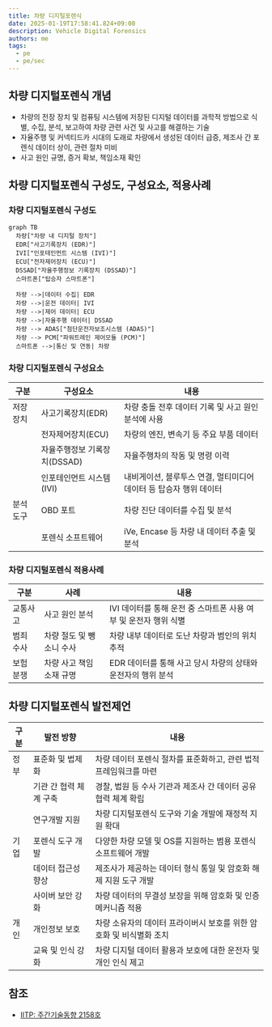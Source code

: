 ```yaml
---
title: 차량 디지털포렌식
date: 2025-01-19T17:58:41.824+09:00
description: Vehicle Digital Forensics
authors: me
tags:
  - pe
  - pe/sec
---
```


## 차량 디지털포렌식 개념

- 차량의 전장 장치 및 컴퓨팅 시스템에 저장된 디지털 데이터를 과학적 방법으로 식별, 수집, 분석, 보고하여 차량 관련 사건 및 사고를 해결하는 기술
- 자율주행 및 커넥티드카 시대의 도래로 차량에서 생성된 데이터 급증, 제조사 간 포렌식 데이터 상이, 관련 절차 미비
- 사고 원인 규명, 증거 확보, 책임소재 확인

## 차량 디지털포렌식 구성도, 구성요소, 적용사례

### 차량 디지털포렌식 구성도

```mermaid
graph TB
  차량["차량 내 디지털 장치"]
  EDR["사고기록장치 (EDR)"]
  IVI["인포테인먼트 시스템 (IVI)"]
  ECU["전자제어장치 (ECU)"]
  DSSAD["자율주행정보 기록장치 (DSSAD)"]
  스마트폰["탑승자 스마트폰"]

  차량 -->|데이터 수집| EDR
  차량 -->|운전 데이터| IVI
  차량 -->|제어 데이터| ECU
  차량 -->|자율주행 데이터| DSSAD
  차량 --> ADAS["첨단운전자보조시스템 (ADAS)"]
  차량 --> PCM["파워트레인 제어모듈 (PCM)"]
  스마트폰 -->|통신 및 연동| 차량
```

### 차량 디지털포렌식 구성요소

| 구분 | 구성요소 | 내용 |
| --- | --- | --- |
| 저장 장치 | 사고기록장치(EDR) | 차량 충돌 전후 데이터 기록 및 사고 원인 분석에 사용 |
| | 전자제어장치(ECU) | 차량의 엔진, 변속기 등 주요 부품 데이터 |
| | 자율주행정보 기록장치(DSSAD) | 자율주행차의 작동 및 명령 이력 |
| | 인포테인먼트 시스템(IVI) | 내비게이션, 블루투스 연결, 멀티미디어 데이터 등 탑승자 행위 데이터 |
| 분석 도구 | OBD 포트 | 차량 진단 데이터를 수집 및 분석 |
| | 포렌식 소프트웨어 | iVe, Encase 등 차량 내 데이터 추출 및 분석 |

### 차량 디지털포렌식 적용사례

| 구분 | 사례 | 내용 |
| --- | --- | --- |
| 교통사고 | 사고 원인 분석 | IVI 데이터를 통해 운전 중 스마트폰 사용 여부 및 운전자 행위 식별 |
| 범죄 수사 | 차량 절도 및 뺑소니 수사 | 차량 내부 데이터로 도난 차량과 범인의 위치 추적 |
| 보험 분쟁 | 차량 사고 책임 소재 규명 | EDR 데이터를 통해 사고 당시 차량의 상태와 운전자의 행위 분석 |

## 차량 디지털포렌식 발전제언

| 구분 | 발전 방향 | 내용 |
| --- | --- | --- |
| 정부 | 표준화 및 법제화 | 차량 데이터 포렌식 절차를 표준화하고, 관련 법적 프레임워크를 마련 |
| | 기관 간 협력 체계 구축 | 경찰, 법원 등 수사 기관과 제조사 간 데이터 공유 협력 체계 확립 |
| | 연구개발 지원 | 차량 디지털포렌식 도구와 기술 개발에 재정적 지원 확대 |
| 기업 | 포렌식 도구 개발 | 다양한 차량 모델 및 OS를 지원하는 범용 포렌식 소프트웨어 개발 |
| | 데이터 접근성 향상 | 제조사가 제공하는 데이터 형식 통일 및 암호화 해제 지원 도구 개발 |
| | 사이버 보안 강화 | 차량 데이터의 무결성 보장을 위해 암호화 및 인증 메커니즘 적용 |
| 개인 | 개인정보 보호 | 차량 소유자의 데이터 프라이버시 보호를 위한 암호화 및 비식별화 조치 |
| | 교육 및 인식 강화 | 차량 디지털 데이터 활용과 보호에 대한 운전자 및 개인 인식 제고 |

## 참조

- [IITP: 주간기술동향 2158호](https://iitp.kr/kr/1/knowledge/periodicalViewA.it?searClassCode=B_ITA_01&masterCode=publication&identifier=1343)

